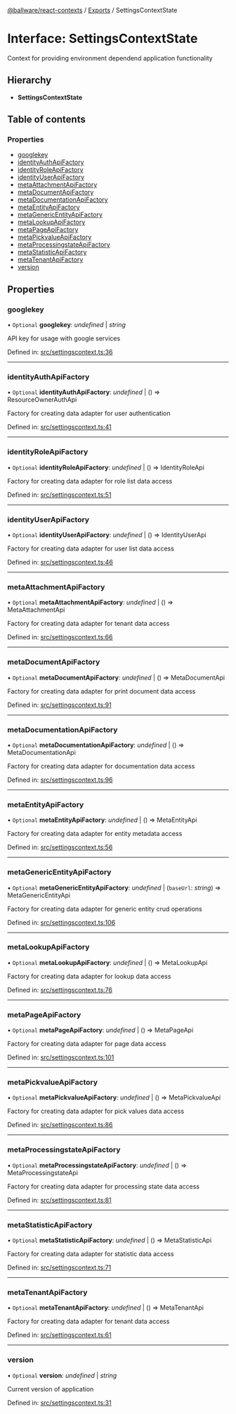 [@ballware/react-contexts](../README.md) / [Exports](../modules.md) / SettingsContextState

# Interface: SettingsContextState

Context for providing environment dependend application functionality

## Hierarchy

* **SettingsContextState**

## Table of contents

### Properties

- [googlekey](settingscontextstate.md#googlekey)
- [identityAuthApiFactory](settingscontextstate.md#identityauthapifactory)
- [identityRoleApiFactory](settingscontextstate.md#identityroleapifactory)
- [identityUserApiFactory](settingscontextstate.md#identityuserapifactory)
- [metaAttachmentApiFactory](settingscontextstate.md#metaattachmentapifactory)
- [metaDocumentApiFactory](settingscontextstate.md#metadocumentapifactory)
- [metaDocumentationApiFactory](settingscontextstate.md#metadocumentationapifactory)
- [metaEntityApiFactory](settingscontextstate.md#metaentityapifactory)
- [metaGenericEntityApiFactory](settingscontextstate.md#metagenericentityapifactory)
- [metaLookupApiFactory](settingscontextstate.md#metalookupapifactory)
- [metaPageApiFactory](settingscontextstate.md#metapageapifactory)
- [metaPickvalueApiFactory](settingscontextstate.md#metapickvalueapifactory)
- [metaProcessingstateApiFactory](settingscontextstate.md#metaprocessingstateapifactory)
- [metaStatisticApiFactory](settingscontextstate.md#metastatisticapifactory)
- [metaTenantApiFactory](settingscontextstate.md#metatenantapifactory)
- [version](settingscontextstate.md#version)

## Properties

### googlekey

• `Optional` **googlekey**: *undefined* \| *string*

API key for usage with google services

Defined in: [src/settingscontext.ts:36](https://github.com/frankball/ballware-react-contexts/blob/3ab969c/src/settingscontext.ts#L36)

___

### identityAuthApiFactory

• `Optional` **identityAuthApiFactory**: *undefined* \| () => ResourceOwnerAuthApi

Factory for creating data adapter for user authentication

Defined in: [src/settingscontext.ts:41](https://github.com/frankball/ballware-react-contexts/blob/3ab969c/src/settingscontext.ts#L41)

___

### identityRoleApiFactory

• `Optional` **identityRoleApiFactory**: *undefined* \| () => IdentityRoleApi

Factory for creating data adapter for role list data access

Defined in: [src/settingscontext.ts:51](https://github.com/frankball/ballware-react-contexts/blob/3ab969c/src/settingscontext.ts#L51)

___

### identityUserApiFactory

• `Optional` **identityUserApiFactory**: *undefined* \| () => IdentityUserApi

Factory for creating data adapter for user list data access

Defined in: [src/settingscontext.ts:46](https://github.com/frankball/ballware-react-contexts/blob/3ab969c/src/settingscontext.ts#L46)

___

### metaAttachmentApiFactory

• `Optional` **metaAttachmentApiFactory**: *undefined* \| () => MetaAttachmentApi

Factory for creating data adapter for tenant data access

Defined in: [src/settingscontext.ts:66](https://github.com/frankball/ballware-react-contexts/blob/3ab969c/src/settingscontext.ts#L66)

___

### metaDocumentApiFactory

• `Optional` **metaDocumentApiFactory**: *undefined* \| () => MetaDocumentApi

Factory for creating data adapter for print document data access

Defined in: [src/settingscontext.ts:91](https://github.com/frankball/ballware-react-contexts/blob/3ab969c/src/settingscontext.ts#L91)

___

### metaDocumentationApiFactory

• `Optional` **metaDocumentationApiFactory**: *undefined* \| () => MetaDocumentationApi

Factory for creating data adapter for documentation data access

Defined in: [src/settingscontext.ts:96](https://github.com/frankball/ballware-react-contexts/blob/3ab969c/src/settingscontext.ts#L96)

___

### metaEntityApiFactory

• `Optional` **metaEntityApiFactory**: *undefined* \| () => MetaEntityApi

Factory for creating data adapter for entity metadata access

Defined in: [src/settingscontext.ts:56](https://github.com/frankball/ballware-react-contexts/blob/3ab969c/src/settingscontext.ts#L56)

___

### metaGenericEntityApiFactory

• `Optional` **metaGenericEntityApiFactory**: *undefined* \| (`baseUrl`: *string*) => MetaGenericEntityApi

Factory for creating data adapter for generic entity crud operations

Defined in: [src/settingscontext.ts:106](https://github.com/frankball/ballware-react-contexts/blob/3ab969c/src/settingscontext.ts#L106)

___

### metaLookupApiFactory

• `Optional` **metaLookupApiFactory**: *undefined* \| () => MetaLookupApi

Factory for creating data adapter for lookup data access

Defined in: [src/settingscontext.ts:76](https://github.com/frankball/ballware-react-contexts/blob/3ab969c/src/settingscontext.ts#L76)

___

### metaPageApiFactory

• `Optional` **metaPageApiFactory**: *undefined* \| () => MetaPageApi

Factory for creating data adapter for page data access

Defined in: [src/settingscontext.ts:101](https://github.com/frankball/ballware-react-contexts/blob/3ab969c/src/settingscontext.ts#L101)

___

### metaPickvalueApiFactory

• `Optional` **metaPickvalueApiFactory**: *undefined* \| () => MetaPickvalueApi

Factory for creating data adapter for pick values data access

Defined in: [src/settingscontext.ts:86](https://github.com/frankball/ballware-react-contexts/blob/3ab969c/src/settingscontext.ts#L86)

___

### metaProcessingstateApiFactory

• `Optional` **metaProcessingstateApiFactory**: *undefined* \| () => MetaProcessingstateApi

Factory for creating data adapter for processing state data access

Defined in: [src/settingscontext.ts:81](https://github.com/frankball/ballware-react-contexts/blob/3ab969c/src/settingscontext.ts#L81)

___

### metaStatisticApiFactory

• `Optional` **metaStatisticApiFactory**: *undefined* \| () => MetaStatisticApi

Factory for creating data adapter for statistic data access

Defined in: [src/settingscontext.ts:71](https://github.com/frankball/ballware-react-contexts/blob/3ab969c/src/settingscontext.ts#L71)

___

### metaTenantApiFactory

• `Optional` **metaTenantApiFactory**: *undefined* \| () => MetaTenantApi

Factory for creating data adapter for tenant data access

Defined in: [src/settingscontext.ts:61](https://github.com/frankball/ballware-react-contexts/blob/3ab969c/src/settingscontext.ts#L61)

___

### version

• `Optional` **version**: *undefined* \| *string*

Current version of application

Defined in: [src/settingscontext.ts:31](https://github.com/frankball/ballware-react-contexts/blob/3ab969c/src/settingscontext.ts#L31)
